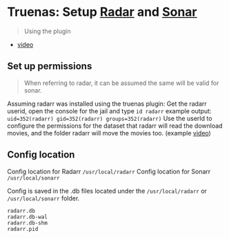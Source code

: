 # Truenas: Setup [Radar](https://github.com/Radarr/Radarr) and [Sonar](https://github.com/Sonarr/Sonarr)
>Using the plugin

- [video](https://youtu.be/DQIGUmWxBX8?t=165)

## Set up permissions
> When referring to radar, it can be assumed the same will be valid for sonar.

Assuming radarr was installed using the truenas plugin:
Get the radarr userid, open the console for the jail and type `id radarr`
example output: `uid=352(radarr) gid=352(radarr) groups=352(radarr)`
Use the userId to configure the permissions for the dataset that radarr will read the download movies, and the folder radarr will move the movies too.
(example [video](https://www.youtube.com/watch?v=looBzNEtjDQ&list=WL&index=10&t=689s))


## Config location
Config location for Radarr `/usr/local/radarr`
Config location for Sonarr `/usr/local/sonarr`

Config is saved in the .db files located under the `/usr/local/radarr` or `/usr/local/sonarr` folder.
```
radarr.db       
radarr.db-wal
radarr.db-shm   
radarr.pid
```
